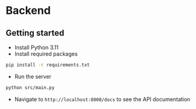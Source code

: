 # Backend

## Getting started

- Install Python 3.11
- Install required packages
```bash
pip install -r requirements.txt
```
- Run the server
```bash
python src/main.py
```

- Navigate to `http://localhost:8000/docs` to see the API documentation